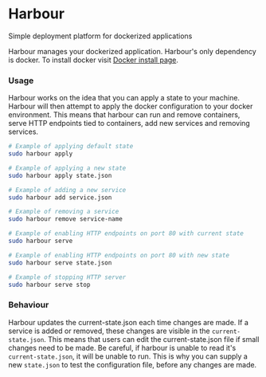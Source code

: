 # Harbour
Simple deployment platform for dockerized applications

Harbour manages your dockerized application. Harbour's only dependency is docker. To install docker visit [Docker install page](https://docs.docker.com/engine/install/).

### Usage

Harbour works on the idea that you can apply a state to your machine. Harbour will then attempt to apply the docker configuration to your docker environment. This means that harbour can run and remove containers, serve HTTP endpoints tied to containers, add new services and removing services.

```bash
# Example of applying default state
sudo harbour apply

# Example of applying a new state
sudo harbour apply state.json

# Example of adding a new service
sudo harbour add service.json

# Example of removing a service
sudo harbour remove service-name

# Example of enabling HTTP endpoints on port 80 with current state
sudo harbour serve

# Example of enabling HTTP endpoints on port 80 with new state
sudo harbour serve state.json

# Example of stopping HTTP server
sudo harbour serve stop
```

### Behaviour

Harbour updates the current-state.json each time changes are made. If a service is added or removed, these changes are visible in the ```current-state.json```. This means that users can edit the current-state.json file if small changes need to be made. Be careful, if harbour is unable to read it's ```current-state.json```, it will be unable to run. This is why you can supply a new ```state.json``` to test the configuration file, before any changes are made.